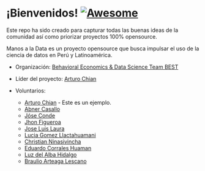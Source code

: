 # ¡Bienvenidos! [![Awesome](https://cdn.rawgit.com/sindresorhus/awesome/d7305f38d29fed78fa85652e3a63e154dd8e8829/media/badge.svg)](https://github.com/manosaladata/ideas-de-proyectos)

Este repo ha sido creado para capturar todas las buenas ideas de la comunidad así como priorizar proyectos 100% opensource.

Manos a la Data es un proyecto opensource que busca impulsar el uso de la ciencia de datos en Perú y Latinoamérica. 


* Organización: [Behavioral Economics & Data Science Team BEST](http://besteamperu.org/)
* Líder del proyecto: [Arturo Chian](https://arturochian.com/)
* Voluntarios:

  - [Arturo Chian](https://arturochian.com/) - Este es un ejemplo.
  - [Abner Casallo](https://www.linkedin.com/in/abner-francisco-casallo-trauco-b331b983/)
  - [Jóse Conde](https://www.linkedin.com/in/jose-conde/)
  - [Jhon Figueroa ](https://www.linkedin.com/in/jhon-vidal-figueroa-céspedes-166837124/)
  - [Jose Luis Laura](https://www.linkedin.com/in/jose-luis-laura-pumaleque/)
  - [Lucia Gomez Llactahuamani](https://www.linkedin.com/in/lucia-gomez-llactahuamani-363511109/)
  - [Christian Ninasivincha](https://www.linkedin.com/in/ninasivincha/)
  - [Eduardo Corrales Huaman](https://www.linkedin.com/in/eduardo-corrales-huaman-a5baa91a0/)
  - [Luz del Alba Hidalgo](https://pe.linkedin.com/in/luz-del-alba-hidalgo-artica-3754a721)
  - [Braulio Arteaga Lescano](https://www.linkedin.com/in/braulioarteaga/)